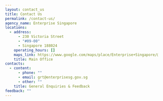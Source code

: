 ```yaml
---
layout: contact_us
title: Contact Us
permalink: /contact-us/
agency_name: Enterprise Singapore
locations:
  - address:
      - 230 Victoria Street
      - "#09-00"
      - Singapore 188024
    operating_hours: []
    maps_link: https://www.google.com/maps/place/Enterprise+Singapore/@1.2996058,103.8557191,17z/data=!3m2!4b1!5s0x31da19babb302ef3:0xad0170a71fe681d4!4m6!3m5!1s0x31da1a4f7134c14f:0x10b2ca7c52c4db57!8m2!3d1.2996058!4d103.8557191!16s%2Fg%2F11f57f7wp3?entry=ttu&g_ep=EgoyMDI0MDkyMi4wIKXMDSoASAFQAw%3D%3D
    title: Main Office
contacts:
  - content:
      - phone: ""
      - email: grt@enterprisesg.gov.sg
      - other: ""
    title: General Enquiries & Feedback
feedback: ""
---
```

